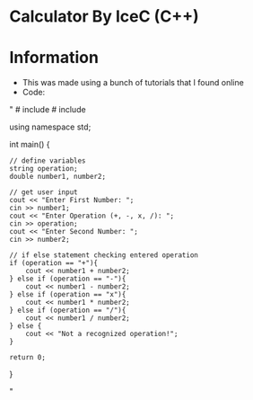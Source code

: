 # Calculator By IceC (C++)


# Information
- This was made using a bunch of tutorials that I found online
- Code:

"           # include <iostream>
            # include <cmath>

using namespace std;

int main()
{

    // define variables 
    string operation;
    double number1, number2;

    // get user input
    cout << "Enter First Number: ";
    cin >> number1; 
    cout << "Enter Operation (+, -, x, /): ";
    cin >> operation;
    cout << "Enter Second Number: ";
    cin >> number2;

    // if else statement checking entered operation
    if (operation == "+"){
        cout << number1 + number2;
    } else if (operation == "-"){
        cout << number1 - number2;
    } else if (operation == "x"){
        cout << number1 * number2;
    } else if (operation == "/"){
        cout << number1 / number2;
    } else {
        cout << "Not a recognized operation!";
    }

    return 0;

}


"
